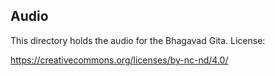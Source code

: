 ## Audio

This directory holds the audio for the Bhagavad Gita. License:

https://creativecommons.org/licenses/by-nc-nd/4.0/
